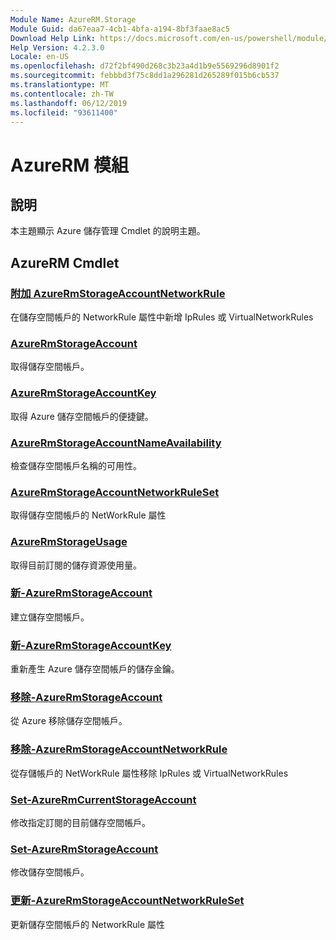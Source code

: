 ```yaml
---
Module Name: AzureRM.Storage
Module Guid: da67eaa7-4cb1-4bfa-a194-8bf3faae8ac5
Download Help Link: https://docs.microsoft.com/en-us/powershell/module/azurerm.storage
Help Version: 4.2.3.0
Locale: en-US
ms.openlocfilehash: d72f2bf490d268c3b23a4d1b9e5569296d8901f2
ms.sourcegitcommit: febbbd3f75c8dd1a296281d265289f015b6cb537
ms.translationtype: MT
ms.contentlocale: zh-TW
ms.lasthandoff: 06/12/2019
ms.locfileid: "93611400"
---
```

# AzureRM 模組
## 說明
本主題顯示 Azure 儲存管理 Cmdlet 的說明主題。

## AzureRM Cmdlet
### [附加 AzureRmStorageAccountNetworkRule](Add-AzureRmStorageAccountNetworkRule.md)
 在儲存空間帳戶的 NetworkRule 屬性中新增 IpRules 或 VirtualNetworkRules

### [AzureRmStorageAccount](Get-AzureRmStorageAccount.md)
取得儲存空間帳戶。

### [AzureRmStorageAccountKey](Get-AzureRmStorageAccountKey.md)
取得 Azure 儲存空間帳戶的便捷鍵。

### [AzureRmStorageAccountNameAvailability](Get-AzureRmStorageAccountNameAvailability.md)
檢查儲存空間帳戶名稱的可用性。

### [AzureRmStorageAccountNetworkRuleSet](Get-AzureRmStorageAccountNetworkRuleSet.md)
取得儲存空間帳戶的 NetWorkRule 屬性

### [AzureRmStorageUsage](Get-AzureRmStorageUsage.md)
取得目前訂閱的儲存資源使用量。

### [新-AzureRmStorageAccount](New-AzureRmStorageAccount.md)
建立儲存空間帳戶。

### [新-AzureRmStorageAccountKey](New-AzureRmStorageAccountKey.md)
重新產生 Azure 儲存空間帳戶的儲存金鑰。

### [移除-AzureRmStorageAccount](Remove-AzureRmStorageAccount.md)
從 Azure 移除儲存空間帳戶。

### [移除-AzureRmStorageAccountNetworkRule](Remove-AzureRmStorageAccountNetworkRule.md)
從存儲帳戶的 NetWorkRule 屬性移除 IpRules 或 VirtualNetworkRules

### [Set-AzureRmCurrentStorageAccount](Set-AzureRmCurrentStorageAccount.md)
修改指定訂閱的目前儲存空間帳戶。

### [Set-AzureRmStorageAccount](Set-AzureRmStorageAccount.md)
修改儲存空間帳戶。

### [更新-AzureRmStorageAccountNetworkRuleSet](Update-AzureRmStorageAccountNetworkRuleSet.md)
更新儲存空間帳戶的 NetworkRule 屬性

